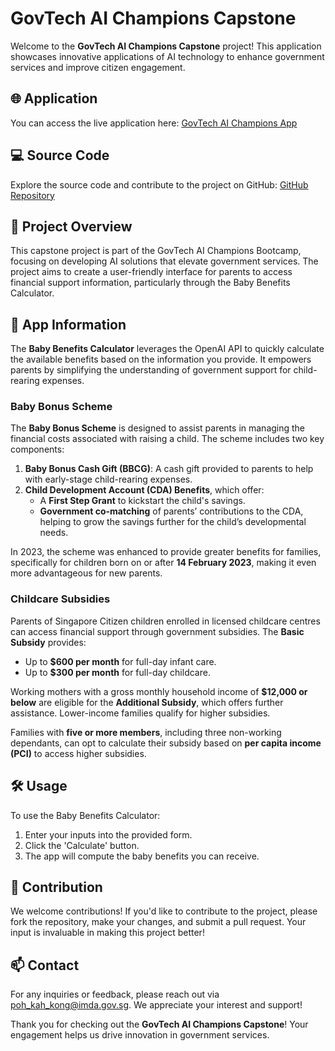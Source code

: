 # GovTech AI Champions Capstone

Welcome to the **GovTech AI Champions Capstone** project! This application showcases innovative applications of AI technology to enhance government services and improve citizen engagement.

## 🌐 Application

You can access the live application here: [GovTech AI Champions App](https://ai-champions-bootcamp-capstone-hob7rvjpaxlv5wvbjbpfcb.streamlit.app)

## 💻 Source Code

Explore the source code and contribute to the project on GitHub: [GitHub Repository](https://github.com/strengthandwill/ai-champions-bootcamp-capstone)

## 📄 Project Overview

This capstone project is part of the GovTech AI Champions Bootcamp, focusing on developing AI solutions that elevate government services. The project aims to create a user-friendly interface for parents to access financial support information, particularly through the Baby Benefits Calculator.

## 🍼 App Information

The **Baby Benefits Calculator** leverages the OpenAI API to quickly calculate the available benefits based on the information you provide. It empowers parents by simplifying the understanding of government support for child-rearing expenses.

### Baby Bonus Scheme

The **Baby Bonus Scheme** is designed to assist parents in managing the financial costs associated with raising a child. The scheme includes two key components:

1. **Baby Bonus Cash Gift (BBCG)**: A cash gift provided to parents to help with early-stage child-rearing expenses.
2. **Child Development Account (CDA) Benefits**, which offer:
   - A **First Step Grant** to kickstart the child's savings.
   - **Government co-matching** of parents’ contributions to the CDA, helping to grow the savings further for the child’s developmental needs.

In 2023, the scheme was enhanced to provide greater benefits for families, specifically for children born on or after **14 February 2023**, making it even more advantageous for new parents.

### Childcare Subsidies

Parents of Singapore Citizen children enrolled in licensed childcare centres can access financial support through government subsidies. The **Basic Subsidy** provides:
- Up to **$600 per month** for full-day infant care.
- Up to **$300 per month** for full-day childcare.

Working mothers with a gross monthly household income of **$12,000 or below** are eligible for the **Additional Subsidy**, which offers further assistance. Lower-income families qualify for higher subsidies.

Families with **five or more members**, including three non-working dependants, can opt to calculate their subsidy based on **per capita income (PCI)** to access higher subsidies.

## 🛠️ Usage

To use the Baby Benefits Calculator:
1. Enter your inputs into the provided form.
2. Click the 'Calculate' button.
3. The app will compute the baby benefits you can receive.

## 🤝 Contribution

We welcome contributions! If you'd like to contribute to the project, please fork the repository, make your changes, and submit a pull request. Your input is invaluable in making this project better!

## 📫 Contact

For any inquiries or feedback, please reach out via [poh_kah_kong@imda.gov.sg](poh_kah_kong@imda.gov.sg). We appreciate your interest and support!

Thank you for checking out the **GovTech AI Champions Capstone**! Your engagement helps us drive innovation in government services.